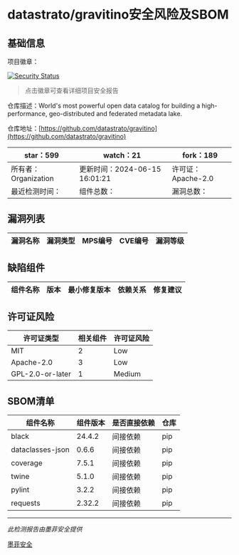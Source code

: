 # datastrato/gravitino安全风险及SBOM

## 基础信息

项目徽章：

[![Security Status](https://www.murphysec.com/platform3/v31/badge/1802039861259120640.svg)](https://www.murphysec.com/console/report/1778122711970783232/1802039861259120640)

> 点击徽章可查看详细项目安全报告

仓库描述：World's most powerful open data catalog for building a high-performance, geo-distributed and federated metadata lake.

仓库地址：[https://github.com/datastrato/gravitino](https://github.com/datastrato/gravitino)

| star：599 | watch：21 | fork：189 |
| ----------- | -------------- | ------------ |
| 所有者：Organization | 更新时间：2024-06-15 16:01:21 | 许可证：Apache-2.0 |
| 最近检测时间： | 组件总数： | 漏洞总数： |




## 漏洞列表

| 漏洞名称 | 漏洞类型 | MPS编号 | CVE编号 | 漏洞等级 |
| ------- | ------ | ------- | ------ | ----- |





## 缺陷组件

| 组件名称 | 版本 | 最小修复版本 | 依赖关系 | 修复建议 |
| -------- | ---- | ------------ | -------- | -------- |





## 许可证风险

| 许可证类型 | 相关组件 | 许可证风险 |
| ---------- | -------- | ---------- |
|MIT|2|Low|
|Apache-2.0|3|Low|
|GPL-2.0-or-later|1|Medium|




## SBOM清单

| 组件名称 | 组件版本 | 是否直接依赖 | 仓库 |
| -------- | -------- | ------------ | ---- |
|black|24.4.2|间接依赖|pip|
|dataclasses-json|0.6.6|间接依赖|pip|
|coverage|7.5.1|间接依赖|pip|
|twine|5.1.0|间接依赖|pip|
|pylint|3.2.2|间接依赖|pip|
|requests|2.32.2|间接依赖|pip|


------

*此检测报告由墨菲安全提供*

[墨菲安全](www.murphysec.com)